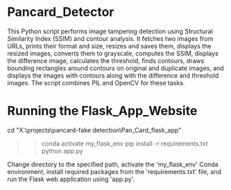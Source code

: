 # Pancard_Detector


This Python script performs image tampering detection using Structural Similarity Index (SSIM) and contour analysis. It fetches two images from URLs, prints their format and size, resizes and saves them, displays the resized images, converts them to grayscale, computes the SSIM, displays the difference image, calculates the threshold, finds contours, draws bounding rectangles around contours on original and duplicate images, and displays the images with contours along with the difference and threshold images. The script combines PIL and OpenCV for these tasks.

# Running the Flask_App_Website

cd "X:\projects\pancard-fake detection\Pan_Card_flask_app"
>> conda activate my_flask_env
>> pip install -r requirements.txt
>> python app.py

Change directory to the specified path, activate the 'my_flask_env' Conda environment, install required packages from the 'requirements.txt' file, and run the Flask web application using 'app.py'.
